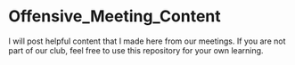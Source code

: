 # Offensive_Meeting_Content
I will post helpful content that I made here from our meetings. If you are not part of our club, feel free to use this repository for your own learning.
